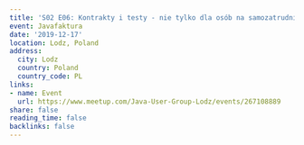 ```yaml
---
title: 'S02 E06: Kontrakty i testy - nie tylko dla osób na samozatrudnieniu'
event: Javafaktura
date: '2019-12-17'
location: Lodz, Poland
address:
  city: Lodz
  country: Poland
  country_code: PL
links:
- name: Event
  url: https://www.meetup.com/Java-User-Group-Lodz/events/267108889
share: false
reading_time: false
backlinks: false
---
```


